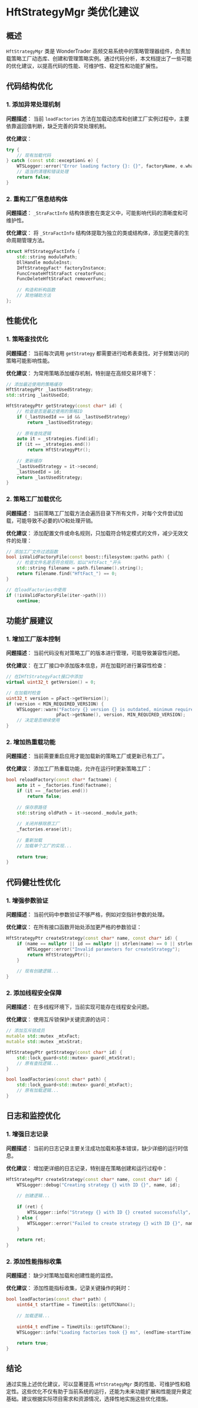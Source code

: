 # HftStrategyMgr 类优化建议

## 概述

`HftStrategyMgr` 类是 WonderTrader 高频交易系统中的策略管理器组件，负责加载策略工厂动态库、创建和管理策略实例。通过代码分析，本文档提出了一些可能的优化建议，以提高代码的性能、可维护性、稳定性和功能扩展性。

## 代码结构优化

### 1. 添加异常处理机制

**问题描述**：
当前 `loadFactories` 方法在加载动态库和创建工厂实例过程中，主要依靠返回值判断，缺乏完善的异常处理机制。

**优化建议**：
```cpp
try {
    // 现有加载代码
} catch (const std::exception& e) {
    WTSLogger::error("Error loading factory {}: {}", factoryName, e.what());
    // 适当的清理和错误处理
    return false;
}
```

### 2. 重构工厂信息结构体

**问题描述**：
`_StraFactInfo` 结构体嵌套在类定义中，可能影响代码的清晰度和可维护性。

**优化建议**：
将 `_StraFactInfo` 结构体提取为独立的类或结构体，添加更完善的生命周期管理方法。

```cpp
struct HftStrategyFactInfo {
    std::string modulePath;
    DllHandle moduleInst;
    IHftStrategyFact* factoryInstance;
    FuncCreateHftStraFact creatorFunc;
    FuncDeleteHftStraFact removerFunc;
    
    // 构造和析构函数
    // 其他辅助方法
};
```

## 性能优化

### 1. 策略查找优化

**问题描述**：
当前每次调用 `getStrategy` 都需要进行哈希表查找，对于频繁访问的策略可能影响性能。

**优化建议**：
为常用策略添加缓存机制，特别是在高频交易环境下：

```cpp
// 添加最近使用的策略缓存
HftStrategyPtr _lastUsedStrategy;
std::string _lastUsedId;

HftStrategyPtr getStrategy(const char* id) {
    // 检查是否是最近使用的策略ID
    if (_lastUsedId == id && _lastUsedStrategy)
        return _lastUsedStrategy;
    
    // 原有查找逻辑
    auto it = _strategies.find(id);
    if (it == _strategies.end())
        return HftStrategyPtr();
    
    // 更新缓存
    _lastUsedStrategy = it->second;
    _lastUsedId = id;
    return _lastUsedStrategy;
}
```

### 2. 策略工厂加载优化

**问题描述**：
当前策略工厂加载方法会遍历目录下所有文件，对每个文件尝试加载，可能导致不必要的I/O和处理开销。

**优化建议**：
添加配置文件或命名规则，只加载符合特定模式的文件，减少无效文件的处理：

```cpp
// 添加工厂文件过滤函数
bool isValidFactoryFile(const boost::filesystem::path& path) {
    // 检查文件名是否符合规则，如以"HftFact_"开头
    std::string filename = path.filename().string();
    return filename.find("HftFact_") == 0;
}

// 在loadFactories中使用
if (!isValidFactoryFile(iter->path()))
    continue;
```

## 功能扩展建议

### 1. 增加工厂版本控制

**问题描述**：
当前代码没有对策略工厂的版本进行管理，可能导致兼容性问题。

**优化建议**：
在工厂接口中添加版本信息，并在加载时进行兼容性检查：

```cpp
// 在IHftStrategyFact接口中添加
virtual uint32_t getVersion() = 0;

// 在加载时检查
uint32_t version = pFact->getVersion();
if (version < MIN_REQUIRED_VERSION) {
    WTSLogger::warn("Factory {} version {} is outdated, minimum required: {}", 
                   pFact->getName(), version, MIN_REQUIRED_VERSION);
    // 决定是否继续使用
}
```

### 2. 增加热重载功能

**问题描述**：
当前需要重启应用才能加载新的策略工厂或更新已有工厂。

**优化建议**：
添加工厂热重载功能，允许在运行时更新策略工厂：

```cpp
bool reloadFactory(const char* factname) {
    auto it = _factories.find(factname);
    if (it == _factories.end())
        return false;
    
    // 保存原路径
    std::string oldPath = it->second._module_path;
    
    // 关闭并移除原工厂
    _factories.erase(it);
    
    // 重新加载
    // 加载单个工厂的实现...
    
    return true;
}
```

## 代码健壮性优化

### 1. 增强参数验证

**问题描述**：
当前代码中参数验证不够严格，例如对空指针参数的处理。

**优化建议**：
在所有接口函数开始处添加更严格的参数验证：

```cpp
HftStrategyPtr createStrategy(const char* name, const char* id) {
    if (name == nullptr || id == nullptr || strlen(name) == 0 || strlen(id) == 0) {
        WTSLogger::error("Invalid parameters for createStrategy");
        return HftStrategyPtr();
    }
    
    // 现有创建逻辑...
}
```

### 2. 添加线程安全保障

**问题描述**：
在多线程环境下，当前实现可能存在线程安全问题。

**优化建议**：
使用互斥锁保护关键资源的访问：

```cpp
// 添加互斥锁成员
mutable std::mutex _mtxFact;
mutable std::mutex _mtxStrat;

HftStrategyPtr getStrategy(const char* id) {
    std::lock_guard<std::mutex> guard(_mtxStrat);
    // 原有查找逻辑...
}

bool loadFactories(const char* path) {
    std::lock_guard<std::mutex> guard(_mtxFact);
    // 原有加载逻辑...
}
```

## 日志和监控优化

### 1. 增强日志记录

**问题描述**：
当前的日志记录主要关注成功加载和基本错误，缺少详细的运行时信息。

**优化建议**：
增加更详细的日志记录，特别是在策略创建和运行过程中：

```cpp
HftStrategyPtr createStrategy(const char* name, const char* id) {
    WTSLogger::debug("Creating strategy {} with ID {}", name, id);
    
    // 创建逻辑...
    
    if (ret) {
        WTSLogger::info("Strategy {} with ID {} created successfully", name, id);
    } else {
        WTSLogger::error("Failed to create strategy {} with ID {}", name, id);
    }
    
    return ret;
}
```

### 2. 添加性能指标收集

**问题描述**：
缺少对策略加载和创建性能的监控。

**优化建议**：
添加性能指标收集，记录关键操作的耗时：

```cpp
bool loadFactories(const char* path) {
    uint64_t startTime = TimeUtils::getUTCNano();
    
    // 加载逻辑...
    
    uint64_t endTime = TimeUtils::getUTCNano();
    WTSLogger::info("Loading factories took {} ms", (endTime-startTime)/1000000.0);
    
    return true;
}
```

## 结论

通过实施上述优化建议，可以显著提高 `HftStrategyMgr` 类的性能、可维护性和稳定性。这些优化不仅有助于当前系统的运行，还能为未来功能扩展和性能提升奠定基础。建议根据实际项目需求和资源情况，选择性地实施这些优化措施。
